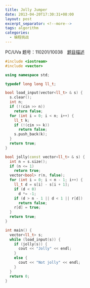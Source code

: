 ```yaml
---
title: Jolly Jumper
date: 2013-04-20T17:30:31+08:00
layout: post
excerpt_separator: <!--more-->
tags: algorithm
categories:
  - 编程挑战
---
```

PC/UVa 题号：110201/10038　<a href="http://uva.onlinejudge.org/index.php?option=com_onlinejudge&Itemid=8&category=30&page=show_problem&problem=979" target="_blank">题目描述</a><!--more-->

```cpp
#include <iostream>
#include <vector>

using namespace std;

typedef long long ll_t;

bool load_input(vector<ll_t> & s) {
  s.clear();
  int n;
  if (!(cin >> n))
    return false;
  for (int i = 0; i < n; i++) {
    ll_t k;
    if (!(cin >> k))
      return false;
    s.push_back(k);
  }
  return true;
}

bool jolly(const vector<ll_t> & s) {
  int n = s.size();
  if (n <= 1)
    return true;
  vector<bool> r(n, false);
  for (int i = 0; i < n - 1; i++) {
    ll_t d = s[i] - s[i + 1];
    if (d < 0)
      d *= -1;
    if (d > n - 1 || d < 1 || r[d])
      return false;
    r[d] = true;
  }
  return true;
}

int main() {
  vector<ll_t> s;
  while (load_input(s)) {
    if (jolly(s)) {
      cout << "Jolly" << endl;
    }
    else {
      cout << "Not jolly" << endl;
    }
  }
  return 0;
}
```

